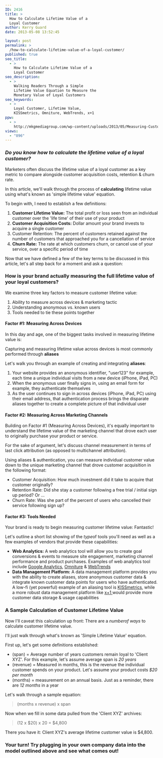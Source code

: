 ```yaml
---
ID: 2416
title: >
  How to Calculate Lifetime Value of a
  Loyal Customer
author: Kerry Guard
date: 2013-05-08 13:52:45

layout: post
permalink: >
  /how-to-calculate-lifetime-value-of-a-loyal-customer/
published: true
seo_title:
  - >
    How to Calculate Lifetime Value of a
    Loyal Customer
seo_description:
  - >
    Walking Readers Through a Simple
    Lifetime Value Equation to Measure the
    Monetary Value of Loyal Customers
seo_keywords:
  - >
    Loyal Customer, Lifetime Value,
    KISSmetrics, Omniture, WebTrends, x+1
ppw:
  - >
    http://mkgmediagroup.com/wp-content/uploads/2013/05/Measuring-Customer-Value.jpg
views:
  - "896"
---
```

<h3><em>Do you know how to calculate the lifetime value of a loyal customer?</em></h3>

<p>Marketers often discuss the lifetime value of a loyal customer as a key metric to compare alongside customer acquisition costs, retention &amp; churn rate.</p>

<p>In this article, we'll walk through the process of <strong>calculating</strong> lifetime value using what's known as 'simple lifetime value' equation.</p>

<p>To begin with, I need to establish a few definitions:</p>
<ol>
	<li><strong>Customer Lifetime Value:</strong> The total profit or loss seen from an individual customer over the 'life time' of their use of your product </span></li>
	<li><strong>Customer Acquisition Costs:</strong> Dollar amount your brand invests to acquire a single customer</li>
	<li>Customer Retention: The percent of customers retained against the number of customers that approached you for a cancellation of service</li>
	<li><strong>Churn Rate:</strong> The rate at which customers churn, or cancel use of your service, over a specific period of time</li>
</ol>

<p>Now that we have defined a few of the key terms to be discussed in this article, let's all step back for a moment and ask a question:</p>

<h3>How is your brand actually measuring the full lifetime value of your loyal customers?</h3>
<p>We examine three key factors to measure customer lifetime value:</p>

<ol>
	<li><span style="line-height: 14px;">Ability to measure across devices &amp; marketing tactic</span></li>
	<li>Understanding anonymous vs. known users</li>
	<li>Tools needed to tie these points together</li>
</ol>

<h4>Factor #1: Measuring Across Devices</h4>
<p>In this day and age, one of the biggest tasks involved in measuring lifetime value is:</p>
<p>Capturing and measuring lifetime value across devices is most commonly performed through <strong>aliases</strong></p>
<p>Let's walk you through an example of creating and integrating <strong>aliases</strong>:</p>
<ol>
	<li>Your website provides an anonymous identifier, "user123" for example, each time a unique individual visits from a new device (iPhone, iPad, PC)</li>
	<li>When the anonymous user finally signs in, using an email form for example, they authenticate themselves</li>
	<li>As the user continues to sign in across devices (iPhone, iPad, PC) using their email address, that authentication process brings the disparate aliases together to create a complete picture of that individual user</li>
</ol>

<h4>Factor #2: Measuring Across Marketing Channels</h4>
<p>Building on Factor #1 (Measuring Across Devices), it's equally important to understand the lifetime value of the marketing channel that drove each user to originally purchase your product or service.</p>

<p>For the sake of argument, let's discuss channel measurement in terms of last click attribution (as opposed to multichannel attribution).</p>

<p>Using aliases &amp; authentication, you can measure individual customer value down to the unique marketing channel that drove customer acquisition in the following format:</p>

<ul>
	<li>Customer Acquisition: How much investment did it take to acquire that customer originally?</li>
	<li>Retention Rate: Did she stay a customer following a free trial / initial sign up period? Or ...</li>
	<li>Churn Rate: Was she part of the percent of users who cancelled their service following sign up?</li>
</ul>

<h4>Factor #3: Tools Needed</h4>
<p>Your brand is ready to begin measuring customer lifetime value: Fantastic!</p>
<p>Let's outline a short list showing of the <em>type</em>of tools you'll need as well as a few examples of vendors that provide these capabilities:</p>
<ul>
	<li><strong>Web Analytics:</strong> A web analytics tool will allow you to create goal conversions &amp; events to measure site engagement, marketing channel performance and product purchases. Examples of web analytics tool include <a href="http://google.com/analytics" target="_blank">Google Analytics</a>, <a href="http://omniture.com" target="_blank">Omniture</a> &amp; <a href="http://webtrends.com" target="_blank">WebTrends</a></span></li>
	<li><strong>Data Management Platform:</strong> A data management platform provides you with the ability to create aliases, store anonymous customer data &amp; integrate known customer data points for users who have authenticated. A low-fi (yet powerful) example of an aliasing tool is <a href="http://kissmetrics.com" target="_blank">KISSmetrics</a>, while a more robust data management platform like <a href="http://xplusone.com" target="_blank">x+1 </a>would provide more customer data storage &amp; usage capabilities</li>
</ul>

<h3>A Sample Calculation of Customer Lifetime Value</h3>
<p>Now I'll caveat this calculation up front: There are a <em>number</em><em>of ways</em> to calculate customer lifetime value.</p>

<p>I'll just walk through what's known as 'Simple Lifetime Value' equation.</p>

<p>First up, let's get some definitions established:</p>

<ul>
	<li>(span) = Average number of years customers remain loyal to 'Client XYZ'. For this example, let's assume average span is <em>20 years</em></li>
	<li>(revenue) = Measured in months, this is the revenue the individual customer spends on your product. Let's assume your product costs <em>$20 per month</em></li>
	<li>(months) = measurement on an annual basis. Just as a reminder, there are <em>12 months</em> in a year</li>
</ul>

<p>Let's walk through a sample equation:</p>

<blockquote>(months x revenue) x span</blockquote>

<p>Now when we fill in some data pulled from the 'Client XYZ' archives:</p>
<blockquote>(12 x $20) x 20 = $4,800</blockquote>
<p>There you have it: Client XYZ's average lifetime customer value is $4,800.</p>

<h3>Your turn! Try plugging in your own company data into the model outlined above and see what comes out!</h3>